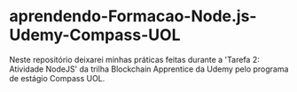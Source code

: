 # aprendendo-Formacao-Node.js-Udemy-Compass-UOL
Neste repositório deixarei minhas práticas feitas durante a 'Tarefa 2: Atividade NodeJS' da trilha Blockchain Apprentice da Udemy pelo programa de estágio Compass UOL.
